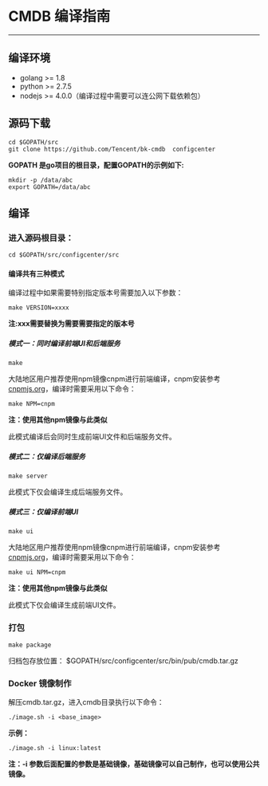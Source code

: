 # CMDB 编译指南

---

## 编译环境

- golang >= 1.8
- python >= 2.7.5
- nodejs >= 4.0.0（编译过程中需要可以连公网下载依赖包）

## 源码下载

``` shell
cd $GOPATH/src
git clone https://github.com/Tencent/bk-cmdb  configcenter
```

**GOPATH 是go项目的根目录，配置GOPATH的示例如下:**

``` shell
mkdir -p /data/abc
export GOPATH=/data/abc
```


## 编译



### 进入源码根目录：

``` shell
cd $GOPATH/src/configcenter/src
```

#### 编译共有三种模式


编译过程中如果需要特别指定版本号需要加入以下参数：


``` shell
make VERSION=xxxx
```

**注:xxx需要替换为需要需要指定的版本号**

##### 模式一：同时编译前端UI和后端服务

``` shell
make 
```

大陆地区用户推荐使用npm镜像cnpm进行前端编译，cnpm安装参考[cnpmjs.org](https://cnpmjs.org/)，编译时需要采用以下命令：

``` shell
make NPM=cnpm
```

**注：使用其他npm镜像与此类似**


此模式编译后会同时生成前端UI文件和后端服务文件。


##### 模式二：仅编译后端服务

``` shell
make server
```

此模式下仅会编译生成后端服务文件。

##### 模式三：仅编译前端UI

``` shell
make ui
```

大陆地区用户推荐使用npm镜像cnpm进行前端编译，cnpm安装参考[cnpmjs.org](https://cnpmjs.org/)，编译时需要采用以下命令：

``` shell
make ui NPM=cnpm
```

**注：使用其他npm镜像与此类似**


此模式下仅会编译生成前端UI文件。

### 打包

``` shell
make package
```

归档包存放位置： $GOPATH/src/configcenter/src/bin/pub/cmdb.tar.gz 


### Docker 镜像制作

解压cmdb.tar.gz，进入cmdb目录执行以下命令：

``` shell
./image.sh -i <base_image>
```

**示例：**

``` shell
./image.sh -i linux:latest
``` 

**注：-i 参数后面配置的参数是基础镜像，基础镜像可以自己制作，也可以使用公共镜像。**
